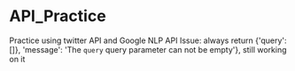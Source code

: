 # API_Practice
Practice using twitter API and Google NLP API
Issue: always return {'query': []}, 'message': 'The `query` query parameter can not be empty'}, still working on it
